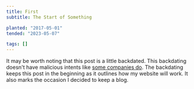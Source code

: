 ```yaml
---
title: First
subtitle: The Start of Something

planted: "2017-05-01"
tended: "2023-05-07"

tags: []
---
```


It may be worth noting that this post is a little backdated. This backdating doesn't have malicious intents like [some
companies do](https://www.lumendatabase.org/blog_entries/800). The backdating keeps this post in the beginning as it
outlines how my website will work. It also marks the occasion I decided to keep a blog.
